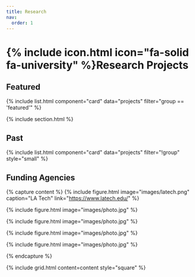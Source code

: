 ```yaml
---
title: Research
nav:
  order: 1
---
```


# {% include icon.html icon="fa-solid fa-university" %}Research Projects



## Featured

{% include list.html component="card" data="projects" filter="group == 'featured'" %}

{% include section.html %}

## Past

{% include list.html component="card" data="projects" filter="!group" style="small" %}


## Funding Agencies
{% capture content %}
  {% include figure.html 
  image="images/latech.png" 
  caption="LA Tech"
  link="https://www.latech.edu/" %}

  {% include figure.html image="images/photo.jpg" %}

  {% include figure.html image="images/photo.jpg" %}

  {% include figure.html image="images/photo.jpg" %}

  {% include figure.html image="images/photo.jpg" %}

{% endcapture %}

{%
  include grid.html
  content=content
  style="square"
%}



